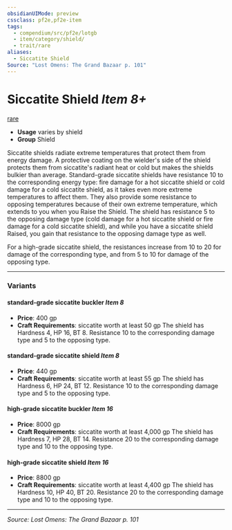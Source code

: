 ```yaml
---
obsidianUIMode: preview
cssclass: pf2e,pf2e-item
tags:
  - compendium/src/pf2e/lotgb
  - item/category/shield/
  - trait/rare
aliases:
  - Siccatite Shield
Source: "Lost Omens: The Grand Bazaar p. 101"
---
```

# Siccatite Shield *Item 8+*  
[rare](rules/traits/rare.md "Rare Rarity Trait")  

- **Usage** varies by shield
- **Group** Shield 

Siccatite shields radiate extreme temperatures that protect them from energy damage. A protective coating on the wielder's side of the shield protects them from siccatite's radiant heat or cold but makes the shields bulkier than average. Standard-grade siccatite shields have resistance 10 to the corresponding energy type: fire damage for a hot siccatite shield or cold damage for a cold siccatite shield, as it takes even more extreme temperatures to affect them. They also provide some resistance to opposing temperatures because of their own extreme temperature, which extends to you when you Raise the Shield. The shield has resistance 5 to the opposing damage type (cold damage for a hot siccatite shield or fire damage for a cold siccatite shield), and while you have a siccatite shield Raised, you gain that resistance to the opposing damage type as well.

For a high-grade siccatite shield, the resistances increase from 10 to 20 for damage of the corresponding type, and from 5 to 10 for damage of the opposing type.

---

### Variants

#### standard-grade siccatite buckler *Item 8*

- **Price**: 400 gp
- **Craft Requirements**: siccatite worth at least 50 gp The shield has Hardness 4, HP 16, BT 8. Resistance 10 to the corresponding damage type and 5 to the opposing type.

#### standard-grade siccatite shield *Item 8*

- **Price**: 440 gp
- **Craft Requirements**: siccatite worth at least 55 gp The shield has Hardness 6, HP 24, BT 12. Resistance 10 to the corresponding damage type and 5 to the opposing type.

#### high-grade siccatite buckler *Item 16*

- **Price**: 8000 gp
- **Craft Requirements**: siccatite worth at least 4,000 gp The shield has Hardness 7, HP 28, BT 14. Resistance 20 to the corresponding damage type and 10 to the opposing type.

#### high-grade siccatite shield *Item 16*

- **Price**: 8800 gp
- **Craft Requirements**: siccatite worth at least 4,400 gp The shield has Hardness 10, HP 40, BT 20. Resistance 20 to the corresponding damage type and 10 to the opposing type.

---
*Source: Lost Omens: The Grand Bazaar p. 101*